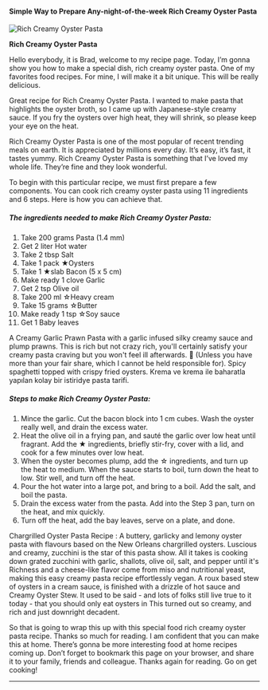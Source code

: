             

#### Simple Way to Prepare Any-night-of-the-week Rich Creamy Oyster Pasta

![Rich Creamy Oyster Pasta](https://img-global.cpcdn.com/recipes/6284797579100160/751x532cq70/rich-creamy-oyster-pasta-recipe-main-photo.jpg)

**Rich Creamy Oyster Pasta**

Hello everybody, it is Brad, welcome to my recipe page. Today, I’m gonna show you how to make a special dish, rich creamy oyster pasta. One of my favorites food recipes. For mine, I will make it a bit unique. This will be really delicious.

Great recipe for Rich Creamy Oyster Pasta. I wanted to make pasta that highlights the oyster broth, so I came up with Japanese-style creamy sauce. If you fry the oysters over high heat, they will shrink, so please keep your eye on the heat.

Rich Creamy Oyster Pasta is one of the most popular of recent trending meals on earth. It is appreciated by millions every day. It’s easy, it’s fast, it tastes yummy. Rich Creamy Oyster Pasta is something that I’ve loved my whole life. They’re fine and they look wonderful.

To begin with this particular recipe, we must first prepare a few components. You can cook rich creamy oyster pasta using 11 ingredients and 6 steps. Here is how you can achieve that.

##### The ingredients needed to make Rich Creamy Oyster Pasta:

1.  Take 200 grams Pasta (1.4 mm)
2.  Get 2 liter Hot water
3.  Take 2 tbsp Salt
4.  Take 1 pack ★Oysters
5.  Take 1 ★slab Bacon (5 x 5 cm)
6.  Make ready 1 clove Garlic
7.  Get 2 tsp Olive oil
8.  Take 200 ml ☆Heavy cream
9.  Take 15 grams ☆Butter
10.  Make ready 1 tsp ☆Soy sauce
11.  Get 1 Baby leaves

A Creamy Garlic Prawn Pasta with a garlic infused silky creamy sauce and plump prawns. This is rich but not crazy rich, you'll certainly satisfy your creamy pasta craving but you won't feel ill afterwards. 🙂 (Unless you have more than your fair share, which I cannot be held responsible for). Spicy spaghetti topped with crispy fried oysters. Krema ve krema ile baharatla yapılan kolay bir istiridye pasta tarifi.

##### Steps to make Rich Creamy Oyster Pasta:

1.  Mince the garlic. Cut the bacon block into 1 cm cubes. Wash the oyster really well, and drain the excess water.
2.  Heat the olive oil in a frying pan, and sauté the garlic over low heat until fragrant. Add the ★ ingredients, briefly stir-fry, cover with a lid, and cook for a few minutes over low heat.
3.  When the oyster becomes plump, add the ☆ ingredients, and turn up the heat to medium. When the sauce starts to boil, turn down the heat to low. Stir well, and turn off the heat.
4.  Pour the hot water into a large pot, and bring to a boil. Add the salt, and boil the pasta.
5.  Drain the excess water from the pasta. Add into the Step 3 pan, turn on the heat, and mix quickly.
6.  Turn off the heat, add the bay leaves, serve on a plate, and done.

Chargrilled Oyster Pasta Recipe : A buttery, garlicky and lemony oyster pasta with flavours based on the New Orleans chargrilled oysters. Luscious and creamy, zucchini is the star of this pasta show. All it takes is cooking down grated zucchini with garlic, shallots, olive oil, salt, and pepper until it's Richness and a cheese-like flavor come from miso and nutritional yeast, making this easy creamy pasta recipe effortlessly vegan. A roux based stew of oysters in a cream sauce, is finished with a drizzle of hot sauce and Creamy Oyster Stew. It used to be said - and lots of folks still live true to it today - that you should only eat oysters in This turned out so creamy, and rich and just downright decadent.

So that is going to wrap this up with this special food rich creamy oyster pasta recipe. Thanks so much for reading. I am confident that you can make this at home. There’s gonna be more interesting food at home recipes coming up. Don’t forget to bookmark this page on your browser, and share it to your family, friends and colleague. Thanks again for reading. Go on get cooking!

* * *